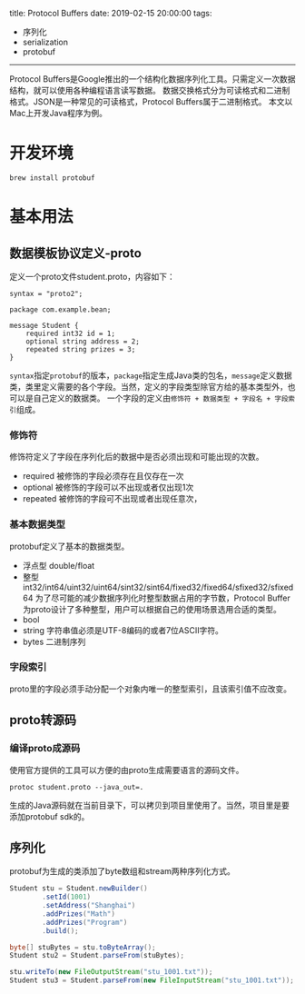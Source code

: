 title: Protocol Buffers
date: 2019-02-15 20:00:00
tags: 
- 序列化
- serialization
- protobuf
---

Protocol Buffers是Google推出的一个结构化数据序列化工具。只需定义一次数据结构，就可以使用各种编程语言读写数据。
数据交换格式分为可读格式和二进制格式。JSON是一种常见的可读格式，Protocol Buffers属于二进制格式。
本文以Mac上开发Java程序为例。

# 开发环境
```
brew install protobuf
```

# 基本用法

## 数据模板协议定义-proto
定义一个proto文件student.proto，内容如下：
```
syntax = "proto2";

package com.example.bean;

message Student {
    required int32 id = 1;
    optional string address = 2;
    repeated string prizes = 3;
}
```
`syntax`指定`protobuf`的版本，`package`指定生成Java类的包名，`message`定义数据类，类里定义需要的各个字段。当然，定义的字段类型除官方给的基本类型外，也可以是自己定义的数据类。
一个字段的定义由`修饰符 + 数据类型 + 字段名 + 字段索引`组成。

### 修饰符
修饰符定义了字段在序列化后的数据中是否必须出现和可能出现的次数。
- required 被修饰的字段必须存在且仅存在一次
- optional 被修饰的字段可以不出现或者仅出现1次
- repeated 被修饰的字段可不出现或者出现任意次，

### 基本数据类型
protobuf定义了基本的数据类型。
- 浮点型 double/float
- 整型 int32/int64/uint32/uint64/sint32/sint64/fixed32/fixed64/sfixed32/sfixed64
    为了尽可能的减少数据序列化时整型数据占用的字节数，Protocol Buffer为proto设计了多种整型，用户可以根据自己的使用场景选用合适的类型。
- bool
- string
    字符串值必须是UTF-8编码的或者7位ASCII字符。
- bytes
    二进制序列

### 字段索引
proto里的字段必须手动分配一个对象内唯一的整型索引，且该索引值不应改变。

## proto转源码

### 编译proto成源码
使用官方提供的工具可以方便的由proto生成需要语言的源码文件。
```
protoc student.proto --java_out=.
```
生成的Java源码就在当前目录下，可以拷贝到项目里使用了。当然，项目里是要添加protobuf sdk的。

## 序列化
protobuf为生成的类添加了byte数组和stream两种序列化方式。
```java
Student stu = Student.newBuilder()
        .setId(1001)
        .setAddress("Shanghai")
        .addPrizes("Math")
        .addPrizes("Program")
        .build();

byte[] stuBytes = stu.toByteArray();
Student stu2 = Student.parseFrom(stuBytes);

stu.writeTo(new FileOutputStream("stu_1001.txt"));
Student stu3 = Student.parseFrom(new FileInputStream("stu_1001.txt"));
```

